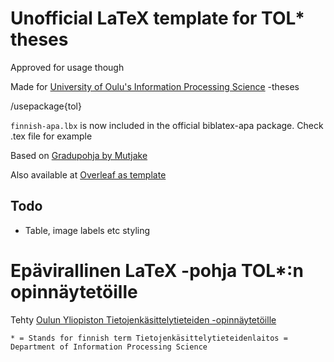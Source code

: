 # Unofficial LaTeX template for TOL* theses
Approved for usage though

Made for [University of Oulu's Information Processing Science](https://www.oulu.fi/ips/) -theses

/usepackage{tol}

``finnish-apa.lbx`` is now included in the official biblatex-apa package.
Check .tex file for example

Based on [Gradupohja by Mutjake](https://github.com/Mutjake/gradupohja)

Also available at [Overleaf as template](https://www.overleaf.com/latex/templates/tol-thesis-template/ymvsyfjjpjft)
## Todo

- Table, image labels etc styling

# Epävirallinen LaTeX -pohja TOL*:n opinnäytetöille

Tehty [Oulun Yliopiston Tietojenkäsittelytieteiden -opinnäytetöille](https://www.oulu.fi/tol/)

``* = Stands for finnish term Tietojenkäsittelytieteidenlaitos = Department of Information Processing Science``
